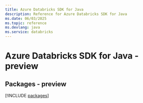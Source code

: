 ```yaml
---
title: Azure Databricks SDK for Java
description: Reference for Azure Databricks SDK for Java
ms.date: 06/03/2025
ms.topic: reference
ms.devlang: java
ms.service: databricks
---
```

# Azure Databricks SDK for Java - preview
## Packages - preview
[!INCLUDE [packages](databricks-index.md)]